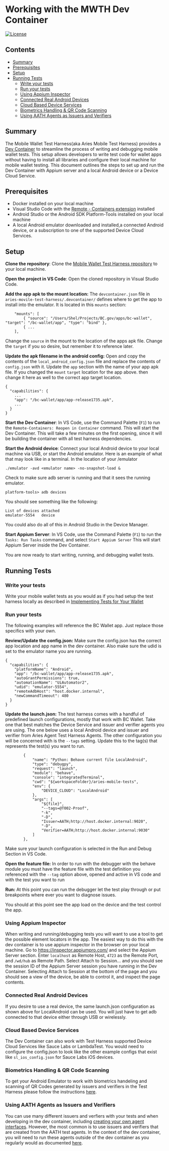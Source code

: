 # Working with the MWTH Dev Container<!-- omit in toc -->

[![License](https://img.shields.io/badge/License-Apache%202.0-blue.svg)](LICENSE)

## Contents<!-- omit in toc -->
- [Summary](#summary)
- [Prerequisites](#prerequisites)
- [Setup](#setup)
- [Running Tests](#running-tests)
  - [Write your tests](#write-your-tests)
  - [Run your tests](#run-your-tests)
  - [Using Appium Inspector](#using-appium-inspector)
  - [Connected Real Android Devices](#connected-real-android-devices)
  - [Cloud Based Device Services](#cloud-based-device-services)
  - [Biometrics Handling & QR Code Scanning](#biometrics-handling--qr-code-scanning)
  - [Using AATH Agents as Issuers and Verifiers](#using-aath-agents-as-issuers-and-verifiers)

## Summary

The Mobile Wallet Test Harness(aka Aries Mobile Test Harness) provides a [Dev Container](https://code.visualstudio.com/docs/devcontainers/tutorial) to streamline the process of writing and debugging mobile wallet tests. This setup allows developers to write test code for wallet apps without having to install all libraries and configure their local machine for mobile wallet testing. This document outlines the steps to set up and run the Dev Container with Appium server and a local Android device or a Device Cloud Service.

## Prerequisites

- Docker installed on your local machine
- Visual Studio Code with the [Remote - Containers extension](https://marketplace.visualstudio.com/items?itemName=ms-vscode-remote.remote-containers) installed
- Android Studio or the Android SDK Platform-Tools installed on your local machine 
- A local Android emulator downloaded and installed,a connected Android device, or a subscription to one of the supported Device Cloud Services. 

## Setup

**Clone the repository**: Clone the [Mobile Wallet Test Harness repository](https://github.com/openwallet-foundation/mobile-wallet-test-harness) to your local machine.

**Open the project in VS Code**: Open the cloned repository in Visual Studio Code.

**Add the app apk to the mount location:** The `devcontainer.json` file in  `aries-movile-test-harness/.devcontainer/` defines where to get the app to install into the emulator. It is located in this `mounts` section:
```
	"mounts": [
		{ "source": "/Users/Shel/Projects/BC.gov/apps/bc-wallet", "target": "/bc-wallet/app", "type": "bind" },
		{ ...
	],
```
Change the `source` in the mount to the location of the apps apk file.  Change the `target` if you so desire, but remember it to reference later. 

**Update the apk filename in the android config:** Open and copy the contents of the `local_android_config.json` file and replace the contents of `config.json` with it. 
Update the `app` section with the name of your app apk file. If you changed the `mount` `target` location for the app above. then change it here as well to the correct app target location.
```
{
  "capabilities": {
    ...
    "app": "/bc-wallet/app/app-release1735.apk",
    ...
  }
}
```

**Start the Dev Container**: In VS Code, use the Command Palette (`F1`) to run the `Remote-Containers: Reopen in Container` command. This will start the Dev Container. 
This will take a few minutes on the first opening, since it will be building the container with all test harness dependencies. 

**Start the Android device**: Connect your local Android device to your local machine via USB, or start the Android emulator. Here is an example of what that may look like in a terminal. In the location of your <android-sdk-location>/emulator
```
./emulator -avd <emulator name> -no-snapshot-load &
```
Check to make sure adb server is running and that it sees the running emulator.
```
platform-tools> adb devices
```
You should see something like the following:
```
List of devices attached
emulator-5554	device
```
You could also do all of this in Android Studio in the Device Manager.

**Start Appium Server**: In VS Code, use the Command Palette (`F1`) to run the `Tasks: Run Tasks` command, and select `Start Appium Server` This will start Appium Server inside the Dev Container.

You are now ready to start writing, running, and debugging wallet tests.

## Running Tests

### Write your tests
Write your mobile wallet tests as you would as if you had setup the test harness locally as described in [Implementing Tests for Your Wallet](README.md#implementing-tests-for-your-wallet)

### Run your tests 
The following examples will reference the BC Wallet app. Just replace those specifics with your own. 

**Review/Update the config.json:** Make sure the config.json has the correct app location and app name in the dev container. Also make sure the udid is set to the emulator name you are running.
```
{
  "capabilities": {
    "platformName": "Android",
    "app": "/bc-wallet/app/app-release1735.apk",
    "autoGrantPermissions": true,
    "automationName": "UiAutomator2",
    "udid": "emulator-5554",
    "remoteAdbHost": "host.docker.internal",
    "newCommandTimeout": 480
  }
}
```

**Update the launch.json:** The test harness comes with a handful of predefined launch configurations, mostly that work with BC Wallet. Take one that best matches the Device Service and issuer and verifier agents you are using. The one below uses a local Android device and issuer and verifier from Aries Agent Test Harness Agents. 
The other configuration you will be concerned with is the `--tags` setting. Update this to the tag(s) that represents the test(s) you want to run. 
```
        {
            "name": "Python: Behave current file LocalAndroid",
            "type": "debugpy",
            "request": "launch",
            "module": "behave",
            "console": "integratedTerminal",
            "cwd": "${workspaceFolder}/aries-mobile-tests",
            "env": {
                "DEVICE_CLOUD": "LocalAndroid"
            },
            "args": [
                "${file}",
                "--tags=@T002-Proof",
                "-k",
                "-D",
                "Issuer=AATH;http://host.docker.internal:9020",
                "-D",
                "Verifier=AATH;http://host.docker.internal:9030"
            ]
        },
```

Make sure your launch configuration is selected in  the Run and Debug Section in VS Code. 


**Open the feature file:** In order to run with the debugger with the behave module you must have the feature file with the test definition you referenced with the `--tag` option above, opened and active in VS code and  with the test you want to run

**Run:** At this point you can run the debugger let the test play through or put breakpoints where ever you want to diagnose issues. 

You should at this point see the app load on the device and the test control the app. 

### Using Appium Inspector
When writing and running/debugging tests you will want to use a tool to get the possible element locators in the app. The easiest way to do this with the dev container is to use appium inspector in the browser on your local machine. 
Go to https://inspector.appiumpro.com/ and select the Appium Server section. Enter `localhost` as Remote Host, `4723` as the Remote Port, and `/wd/hub` as Remote Path. Select Attach to Session... and you should see the session ID of the Appium Server session you have running in the Dev Container. Selecting Attach to Session at the bottom of the page and you should see a view of the device, be able to control it, and inspect the page contents. 

### Connected Real Android Devices
If you desire to use a real device, the same launch.json configuration as shown above for LocalAndroid can be used. You will just have to get adb connected to that device either through USB or wirelessly.

### Cloud Based Device Services
The Dev Container can also work with Test Harness supported Device Cloud Services like Sauce Labs or LambdaTest. You would need to configure the config.json to look like the other example configs that exist like `sl_ios_config.json` for Sauce Labs iOS devices.

### Biometrics Handling & QR Code Scanning
To get your Android Emulator to work with biometrics handeling and scanning of QR Codes generated by issuers and verifiers in the Test Harness please follow the instructions [here](MOBILE_DEVICE_SERVICES.md#setup-with-an-local-android-emulator).

### Using AATH Agents as Issuers and Verifiers
You can use many different issuers and verfiers with your tests and when developing in the dev container, including [creating your own agent interfaces](AGENT_ABSTRACTION.md#implementing-agent-interfaces-for-your-agents). However, the most common is to use issuers and verifiers that are created from the AATH test agents. In the context of the dev container, you will need to run these agents outside of the dev container as you regularly would as documented [here](AGENT_ABSTRACTION.md#usage-at-runtime). 


